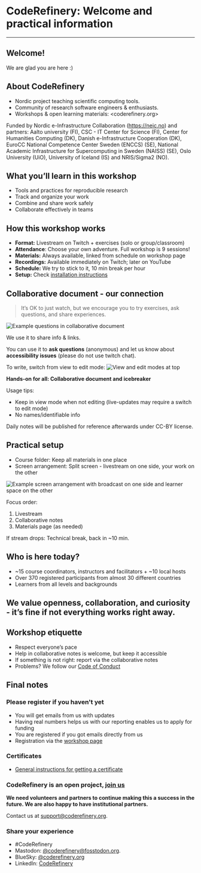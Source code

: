 

# CodeRefinery: Welcome and practical information

---

## Welcome!

We are glad you are here :)

## About CodeRefinery

- Nordic project teaching scientific computing tools.
- Community of research software engineers & enthusiasts.
- Workshops & open learning materials: <coderefinery.org>

Funded by Nordic e-Infrastructure Collaboration (https://neic.no) and partners: Aalto university (FI),
CSC - IT Center for Science (FI), Center for Humanities Computing (DK), 
Danish e-Infrastructure Cooperation (DK),
EuroCC National Competence Center Sweden (ENCCS) (SE), National Academic Infrastructure for Super­computing in Sweden (NAISS) (SE), Oslo University (UiO), University of Iceland (IS) and NRIS/Sigma2 (NO).

## What you’ll learn in this workshop

- Tools and practices for reproducible research
- Track and organize your work
- Combine and share work safely
- Collaborate effectively in teams

## How this workshop works

- **Format:** Livestream on Twitch + exercises (solo or group/classroom)
- **Attendance**: Choose your own adventure. Full workshop is 9 sessions! 
- **Materials:** Always available, linked from schedule on workshop page
- **Recordings:** Available immediately on Twitch; later on YouTube
- **Schedule:** We try to stick to it, 10 min break per hour
- **Setup:** Check [installation instructions](https://coderefinery.github.io/installation/)


## Collaborative document - our connection

> It’s OK to just watch, but we encourage you to try exercises, ask questions, and share experiences.

![Example questions in collaborative document](https://coderefinery.github.io/manuals/_images/hackmd--questions2.png)

We use it to share info & links.

You can use it to **ask questions** (anonymous) and let us know about **accessibility issues** (please do not use twitch chat).

To write, switch from view to edit mode:
![View and edit modes at top](https://coderefinery.github.io/manuals/_images/hackmd--controls.png)

**Hands-on for all: Collaborative document and icebreaker**

Usage tips:
- Keep in view mode when not editing (live-updates may require a switch to edit mode)
- No names/identifiable info

Daily notes will be published for reference afterwards under CC-BY license.

## Practical setup

- Course folder: Keep all materials in one place
- Screen arrangement: Split screen - livestream on one side, your work on the other

![Example screen arrangement with broadcast on one side and learner
space on the other](https://coderefinery.github.io/manuals/_images/layout--learner-livestream-sidebyside-onebrowser.png)

Focus order:
1. Livestream
2. Collaborative notes
3. Materials page (as needed)

If stream drops: Technical break, back in ~10 min.

## Who is here today?

- ~15 course coordinators, instructors and facilitators + ~10 local hosts 
- Over 370 registered participants from almost 30 different countries 
- Learners from all levels and backgrounds

## We value openness, collaboration, and curiosity - it’s fine if not everything works right away.

## Workshop etiquette
- Respect everyone’s pace
- Help in collaborative notes is welcome, but keep it accessible
- If something is not right: report via the collaborative notes
- Problems? We follow our [Code of Conduct](https://coderefinery.org/about/code-of-conduct/)

## Final notes

### Please register if you haven't yet

- You will get emails from us with updates
- Having real numbers helps us with our reporting enables us to apply for funding
- You are registered if you got emails directly from us
- Registration via the [workshop page](https://coderefinery.github.io/2025-09-09-workshop/)

### Certificates

- [General instructions for getting a certificate](https://coderefinery.github.io/2025-09-09-workshop/certificates/)

### CodeRefinery is an open project, [join us](https://coderefinery.org/join/)

**We need volunteers and partners to continue making this a success in the future.  We are also
happy to have institutional partners.**

Contact us at <support@coderefinery.org>. 

### Share your experience 

- #CodeRefinery
- Mastodon: [@coderefinery@fosstodon.org](https://fosstodon.org/@coderefinery).
- BlueSky: [@coderefinery.org](https://bsky.app/profile/coderefinery.org)
- LinkedIn: [CodeRefinery](https://www.linkedin.com/company/88414793)
